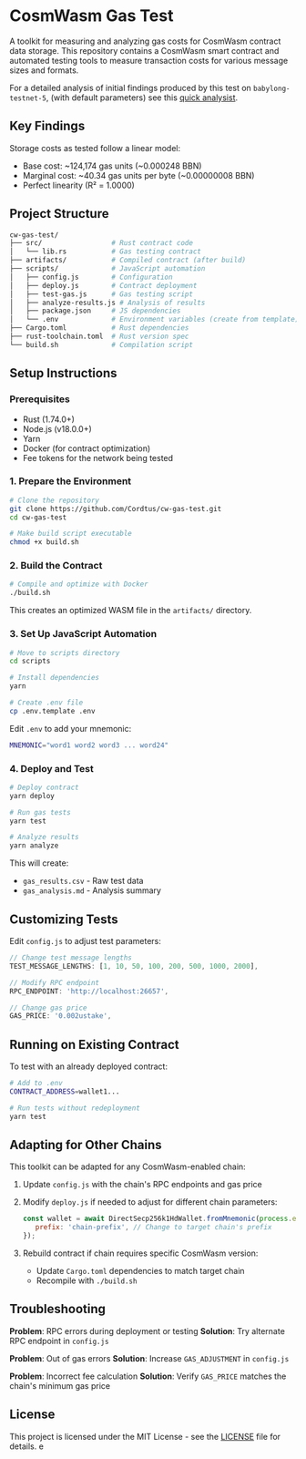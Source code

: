 # CosmWasm Gas Test

A toolkit for measuring and analyzing gas costs for CosmWasm contract data storage. This repository contains a CosmWasm smart contract and automated testing tools to measure transaction costs for various message sizes and formats.

For a detailed analysis of initial findings produced by this test on `babylong-testnet-5`, (with default parameters) see this [quick analysist](https://gist.github.com/Cordtus/8753d81f135055e06973894cb3455f05).

## Key Findings

Storage costs as tested follow a linear model:

- Base cost: ~124,174 gas units (~0.000248 BBN)
- Marginal cost: ~40.34 gas units per byte (~0.00000008 BBN)
- Perfect linearity (R² = 1.0000)

## Project Structure

```sh
cw-gas-test/
├── src/                 # Rust contract code
│   └── lib.rs           # Gas testing contract
├── artifacts/           # Compiled contract (after build)
├── scripts/             # JavaScript automation
│   ├── config.js        # Configuration
│   ├── deploy.js        # Contract deployment
│   ├── test-gas.js      # Gas testing script
│   ├── analyze-results.js # Analysis of results
│   ├── package.json     # JS dependencies
│   └── .env             # Environment variables (create from template)
├── Cargo.toml           # Rust dependencies
├── rust-toolchain.toml  # Rust version spec
└── build.sh             # Compilation script
```

## Setup Instructions

### Prerequisites

- Rust (1.74.0+)
- Node.js (v18.0.0+)
- Yarn
- Docker (for contract optimization)
- Fee tokens for the network being tested

### 1. Prepare the Environment

```bash
# Clone the repository
git clone https://github.com/Cordtus/cw-gas-test.git
cd cw-gas-test

# Make build script executable
chmod +x build.sh
```

### 2. Build the Contract

```bash
# Compile and optimize with Docker
./build.sh
```

This creates an optimized WASM file in the `artifacts/` directory.

### 3. Set Up JavaScript Automation

```bash
# Move to scripts directory
cd scripts

# Install dependencies
yarn

# Create .env file
cp .env.template .env
```

Edit `.env` to add your mnemonic:

```sh
MNEMONIC="word1 word2 word3 ... word24"
```

### 4. Deploy and Test

```bash
# Deploy contract
yarn deploy

# Run gas tests
yarn test

# Analyze results
yarn analyze
```

This will create:

- `gas_results.csv` - Raw test data
- `gas_analysis.md` - Analysis summary

## Customizing Tests

Edit `config.js` to adjust test parameters:

```javascript
// Change test message lengths
TEST_MESSAGE_LENGTHS: [1, 10, 50, 100, 200, 500, 1000, 2000],

// Modify RPC endpoint
RPC_ENDPOINT: 'http://localhost:26657',

// Change gas price
GAS_PRICE: '0.002ustake',
```

## Running on Existing Contract

To test with an already deployed contract:

```bash
# Add to .env
CONTRACT_ADDRESS=wallet1...

# Run tests without redeployment
yarn test
```

## Adapting for Other Chains

This toolkit can be adapted for any CosmWasm-enabled chain:

1. Update `config.js` with the chain's RPC endpoints and gas price

2. Modify `deploy.js` if needed to adjust for different chain parameters:

   ```javascript
   const wallet = await DirectSecp256k1HdWallet.fromMnemonic(process.env.MNEMONIC, {
      prefix: 'chain-prefix', // Change to target chain's prefix
   });
   ```

3. Rebuild contract if chain requires specific CosmWasm version:
   - Update `Cargo.toml` dependencies to match target chain
   - Recompile with `./build.sh`

## Troubleshooting

**Problem**: RPC errors during deployment or testing
**Solution**: Try alternate RPC endpoint in `config.js`

**Problem**: Out of gas errors
**Solution**: Increase `GAS_ADJUSTMENT` in `config.js`

**Problem**: Incorrect fee calculation
**Solution**: Verify `GAS_PRICE` matches the chain's minimum gas price

## License

This project is licensed under the MIT License - see the [LICENSE](LICENSE) file for details.
e